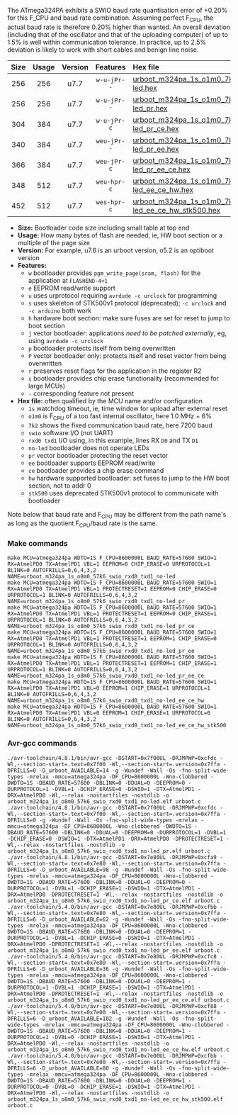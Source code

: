 The ATmega324PA exhibits a SWIO baud rate quantisation error of +0.20% for this F_CPU and baud rate combination. Assuming perfect F<sub>CPU</sub>, the actual baud rate is therefore 0.20% higher than wanted. An overall deviation (including that of the oscillator and that of the uploading computer) of up to 1.5% is well within communication tolerance. In practice, up to 2.5% deviation is likely to work with short cables and benign line noise.

|Size|Usage|Version|Features|Hex file|
|:-:|:-:|:-:|:-:|:--|
|256|256|u7.7|`w-u-jPr--`|[urboot_m324pa_1s_o1m0_7k2_swio_rxd0_txd1_no-led.hex](https://raw.githubusercontent.com/stefanrueger/urboot.hex/main/mcus/atmega324pa/watchdog_1_s/internal_oscillator_o%2B7.50%25/%2B1m000000_hz/%2B%2B%2B7k2_baud/uart0_rxd0_txd1/no-led/urboot_m324pa_1s_o1m0_7k2_swio_rxd0_txd1_no-led.hex)|
|256|256|u7.7|`w-u-jPr--`|[urboot_m324pa_1s_o1m0_7k2_swio_rxd0_txd1_no-led_pr.hex](https://raw.githubusercontent.com/stefanrueger/urboot.hex/main/mcus/atmega324pa/watchdog_1_s/internal_oscillator_o%2B7.50%25/%2B1m000000_hz/%2B%2B%2B7k2_baud/uart0_rxd0_txd1/no-led/urboot_m324pa_1s_o1m0_7k2_swio_rxd0_txd1_no-led_pr.hex)|
|304|384|u7.7|`w-u-jPr-c`|[urboot_m324pa_1s_o1m0_7k2_swio_rxd0_txd1_no-led_pr_ce.hex](https://raw.githubusercontent.com/stefanrueger/urboot.hex/main/mcus/atmega324pa/watchdog_1_s/internal_oscillator_o%2B7.50%25/%2B1m000000_hz/%2B%2B%2B7k2_baud/uart0_rxd0_txd1/no-led/urboot_m324pa_1s_o1m0_7k2_swio_rxd0_txd1_no-led_pr_ce.hex)|
|340|384|u7.7|`weu-jPr--`|[urboot_m324pa_1s_o1m0_7k2_swio_rxd0_txd1_no-led_pr_ee.hex](https://raw.githubusercontent.com/stefanrueger/urboot.hex/main/mcus/atmega324pa/watchdog_1_s/internal_oscillator_o%2B7.50%25/%2B1m000000_hz/%2B%2B%2B7k2_baud/uart0_rxd0_txd1/no-led/urboot_m324pa_1s_o1m0_7k2_swio_rxd0_txd1_no-led_pr_ee.hex)|
|366|384|u7.7|`weu-jPr-c`|[urboot_m324pa_1s_o1m0_7k2_swio_rxd0_txd1_no-led_pr_ee_ce.hex](https://raw.githubusercontent.com/stefanrueger/urboot.hex/main/mcus/atmega324pa/watchdog_1_s/internal_oscillator_o%2B7.50%25/%2B1m000000_hz/%2B%2B%2B7k2_baud/uart0_rxd0_txd1/no-led/urboot_m324pa_1s_o1m0_7k2_swio_rxd0_txd1_no-led_pr_ee_ce.hex)|
|348|512|u7.7|`weu-hpr-c`|[urboot_m324pa_1s_o1m0_7k2_swio_rxd0_txd1_no-led_ee_ce_hw.hex](https://raw.githubusercontent.com/stefanrueger/urboot.hex/main/mcus/atmega324pa/watchdog_1_s/internal_oscillator_o%2B7.50%25/%2B1m000000_hz/%2B%2B%2B7k2_baud/uart0_rxd0_txd1/no-led/urboot_m324pa_1s_o1m0_7k2_swio_rxd0_txd1_no-led_ee_ce_hw.hex)|
|452|512|u7.7|`wes-hpr-c`|[urboot_m324pa_1s_o1m0_7k2_swio_rxd0_txd1_no-led_ee_ce_hw_stk500.hex](https://raw.githubusercontent.com/stefanrueger/urboot.hex/main/mcus/atmega324pa/watchdog_1_s/internal_oscillator_o%2B7.50%25/%2B1m000000_hz/%2B%2B%2B7k2_baud/uart0_rxd0_txd1/no-led/urboot_m324pa_1s_o1m0_7k2_swio_rxd0_txd1_no-led_ee_ce_hw_stk500.hex)|

- **Size:** Bootloader code size including small table at top end
- **Usage:** How many bytes of flash are needed, ie, HW boot section or a multiple of the page size
- **Version:** For example, u7.6 is an urboot version, o5.2 is an optiboot version
- **Features:**
  + `w` bootloader provides `pgm_write_page(sram, flash)` for the application at `FLASHEND-4+1`
  + `e` EEPROM read/write support
  + `u` uses urprotocol requiring `avrdude -c urclock` for programming
  + `s` uses skeleton of STK500v1 protocol (deprecated); `-c urclock` and `-c arduino` both work
  + `h` hardware boot section: make sure fuses are set for reset to jump to boot section
  + `j` vector bootloader: applications *need to be patched externally*, eg, using `avrdude -c urclock`
  + `p` bootloader protects itself from being overwritten
  + `P` vector bootloader only: protects itself and reset vector from being overwritten
  + `r` preserves reset flags for the application in the register R2
  + `c` bootloader provides chip erase functionality (recommended for large MCUs)
  + `-` corresponding feature not present
- **Hex file:** often qualified by the MCU name and/or configuration
  + `1s` watchdog timeout, ie, time window for upload after external reset
  + `o1m0` is F<sub>CPU</sub> of a too fast internal oscillator, here 1.0 MHz + 6%
  + `7k2` shows the fixed communication baud rate, here 7200 baud
  + `swio` software I/O (not UART)
  + `rxd0 txd1` I/O using, in this example, lines RX `D0` and TX `D1`
  + `no-led` bootloader does not operate LEDs
  + `pr` vector bootloader protecting the reset vector
  + `ee` bootloader supports EEPROM read/write
  + `ce` bootloader provides a chip erase command
  + `hw` hardware supported bootloader: set fuses to jump to the HW boot section, not to addr 0
  + `stk500` uses deprecated STK500v1 protocol to communicate with bootloader


Note below that baud rate and F<sub>CPU</sub> may be different from the path name's as long as the quotient F<sub>CPU</sub>/baud rate is the same.

### Make commands
```
make MCU=atmega324pa WDTO=1S F_CPU=8600000L BAUD_RATE=57600 SWIO=1 RX=AtmelPD0 TX=AtmelPD1 VBL=1 EEPROM=0 CHIP_ERASE=0 URPROTOCOL=1 BLINK=0 AUTOFRILLS=0,6,4,3,2 NAME=urboot_m324pa_1s_o8m0_57k6_swio_rxd0_txd1_no-led
make MCU=atmega324pa WDTO=1S F_CPU=8600000L BAUD_RATE=57600 SWIO=1 RX=AtmelPD0 TX=AtmelPD1 VBL=1 PROTECTRESET=1 EEPROM=0 CHIP_ERASE=0 URPROTOCOL=1 BLINK=0 AUTOFRILLS=0,6,4,3,2 NAME=urboot_m324pa_1s_o8m0_57k6_swio_rxd0_txd1_no-led_pr
make MCU=atmega324pa WDTO=1S F_CPU=8600000L BAUD_RATE=57600 SWIO=1 RX=AtmelPD0 TX=AtmelPD1 VBL=1 PROTECTRESET=1 EEPROM=0 CHIP_ERASE=1 URPROTOCOL=1 BLINK=0 AUTOFRILLS=0,6,4,3,2 NAME=urboot_m324pa_1s_o8m0_57k6_swio_rxd0_txd1_no-led_pr_ce
make MCU=atmega324pa WDTO=1S F_CPU=8600000L BAUD_RATE=57600 SWIO=1 RX=AtmelPD0 TX=AtmelPD1 VBL=1 PROTECTRESET=1 EEPROM=1 CHIP_ERASE=0 URPROTOCOL=1 BLINK=0 AUTOFRILLS=0,6,4,3,2 NAME=urboot_m324pa_1s_o8m0_57k6_swio_rxd0_txd1_no-led_pr_ee
make MCU=atmega324pa WDTO=1S F_CPU=8600000L BAUD_RATE=57600 SWIO=1 RX=AtmelPD0 TX=AtmelPD1 VBL=1 PROTECTRESET=1 EEPROM=1 CHIP_ERASE=1 URPROTOCOL=1 BLINK=0 AUTOFRILLS=0,6,4,3,2 NAME=urboot_m324pa_1s_o8m0_57k6_swio_rxd0_txd1_no-led_pr_ee_ce
make MCU=atmega324pa WDTO=1S F_CPU=8600000L BAUD_RATE=57600 SWIO=1 RX=AtmelPD0 TX=AtmelPD1 VBL=0 EEPROM=1 CHIP_ERASE=1 URPROTOCOL=1 BLINK=0 AUTOFRILLS=0,6,4,3,2 NAME=urboot_m324pa_1s_o8m0_57k6_swio_rxd0_txd1_no-led_ee_ce_hw
make MCU=atmega324pa WDTO=1S F_CPU=8600000L BAUD_RATE=57600 SWIO=1 RX=AtmelPD0 TX=AtmelPD1 VBL=0 EEPROM=1 CHIP_ERASE=1 URPROTOCOL=0 BLINK=0 AUTOFRILLS=0,6,4,3,2 NAME=urboot_m324pa_1s_o8m0_57k6_swio_rxd0_txd1_no-led_ee_ce_hw_stk500
```

### Avr-gcc commands
```
./avr-toolchain/4.8.1/bin/avr-gcc -DSTART=0x7f00UL -DRJMPWP=0xcfdc -Wl,--section-start=.text=0x7f00 -Wl,--section-start=.version=0x7ffa -DFRILLS=0 -D_urboot_AVAILABLE=14 -g -Wundef -Wall -Os -fno-split-wide-types -mrelax -mmcu=atmega324pa -DF_CPU=8600000L -Wno-clobbered -DWDTO=1S -DBAUD_RATE=57600 -DBLINK=0 -DDUAL=0 -DEEPROM=0 -DURPROTOCOL=1 -DVBL=1 -DCHIP_ERASE=0 -DSWIO=1 -DTX=AtmelPD1 -DRX=AtmelPD0 -Wl,--relax -nostartfiles -nostdlib -o urboot_m324pa_1s_o8m0_57k6_swio_rxd0_txd1_no-led.elf urboot.c
./avr-toolchain/4.8.1/bin/avr-gcc -DSTART=0x7f00UL -DRJMPWP=0xcfdc -Wl,--section-start=.text=0x7f00 -Wl,--section-start=.version=0x7ffa -DFRILLS=0 -g -Wundef -Wall -Os -fno-split-wide-types -mrelax -mmcu=atmega324pa -DF_CPU=8600000L -Wno-clobbered -DWDTO=1S -DBAUD_RATE=57600 -DBLINK=0 -DDUAL=0 -DEEPROM=0 -DURPROTOCOL=1 -DVBL=1 -DCHIP_ERASE=0 -DSWIO=1 -DTX=AtmelPD1 -DRX=AtmelPD0 -DPROTECTRESET=1 -Wl,--relax -nostartfiles -nostdlib -o urboot_m324pa_1s_o8m0_57k6_swio_rxd0_txd1_no-led_pr.elf urboot.c
./avr-toolchain/4.8.1/bin/avr-gcc -DSTART=0x7e80UL -DRJMPWP=0xcfa9 -Wl,--section-start=.text=0x7e80 -Wl,--section-start=.version=0x7ffa -DFRILLS=6 -D_urboot_AVAILABLE=98 -g -Wundef -Wall -Os -fno-split-wide-types -mrelax -mmcu=atmega324pa -DF_CPU=8600000L -Wno-clobbered -DWDTO=1S -DBAUD_RATE=57600 -DBLINK=0 -DDUAL=0 -DEEPROM=0 -DURPROTOCOL=1 -DVBL=1 -DCHIP_ERASE=1 -DSWIO=1 -DTX=AtmelPD1 -DRX=AtmelPD0 -DPROTECTRESET=1 -Wl,--relax -nostartfiles -nostdlib -o urboot_m324pa_1s_o8m0_57k6_swio_rxd0_txd1_no-led_pr_ce.elf urboot.c
./avr-toolchain/5.4.0/bin/avr-gcc -DSTART=0x7e80UL -DRJMPWP=0xcfbb -Wl,--section-start=.text=0x7e80 -Wl,--section-start=.version=0x7ffa -DFRILLS=6 -D_urboot_AVAILABLE=62 -g -Wundef -Wall -Os -fno-split-wide-types -mrelax -mmcu=atmega324pa -DF_CPU=8600000L -Wno-clobbered -DWDTO=1S -DBAUD_RATE=57600 -DBLINK=0 -DDUAL=0 -DEEPROM=1 -DURPROTOCOL=1 -DVBL=1 -DCHIP_ERASE=0 -DSWIO=1 -DTX=AtmelPD1 -DRX=AtmelPD0 -DPROTECTRESET=1 -Wl,--relax -nostartfiles -nostdlib -o urboot_m324pa_1s_o8m0_57k6_swio_rxd0_txd1_no-led_pr_ee.elf urboot.c
./avr-toolchain/5.4.0/bin/avr-gcc -DSTART=0x7e80UL -DRJMPWP=0xcfc8 -Wl,--section-start=.text=0x7e80 -Wl,--section-start=.version=0x7ffa -DFRILLS=6 -D_urboot_AVAILABLE=36 -g -Wundef -Wall -Os -fno-split-wide-types -mrelax -mmcu=atmega324pa -DF_CPU=8600000L -Wno-clobbered -DWDTO=1S -DBAUD_RATE=57600 -DBLINK=0 -DDUAL=0 -DEEPROM=1 -DURPROTOCOL=1 -DVBL=1 -DCHIP_ERASE=1 -DSWIO=1 -DTX=AtmelPD1 -DRX=AtmelPD0 -DPROTECTRESET=1 -Wl,--relax -nostartfiles -nostdlib -o urboot_m324pa_1s_o8m0_57k6_swio_rxd0_txd1_no-led_pr_ee_ce.elf urboot.c
./avr-toolchain/5.4.0/bin/avr-gcc -DSTART=0x7e00UL -DRJMPWP=0xcf88 -Wl,--section-start=.text=0x7e00 -Wl,--section-start=.version=0x7ffa -DFRILLS=6 -D_urboot_AVAILABLE=182 -g -Wundef -Wall -Os -fno-split-wide-types -mrelax -mmcu=atmega324pa -DF_CPU=8600000L -Wno-clobbered -DWDTO=1S -DBAUD_RATE=57600 -DBLINK=0 -DDUAL=0 -DEEPROM=1 -DURPROTOCOL=1 -DVBL=0 -DCHIP_ERASE=1 -DSWIO=1 -DTX=AtmelPD1 -DRX=AtmelPD0 -Wl,--relax -nostartfiles -nostdlib -o urboot_m324pa_1s_o8m0_57k6_swio_rxd0_txd1_no-led_ee_ce_hw.elf urboot.c
./avr-toolchain/5.4.0/bin/avr-gcc -DSTART=0x7e00UL -DRJMPWP=0xcfbb -Wl,--section-start=.text=0x7e00 -Wl,--section-start=.version=0x7ffa -DFRILLS=6 -D_urboot_AVAILABLE=80 -g -Wundef -Wall -Os -fno-split-wide-types -mrelax -mmcu=atmega324pa -DF_CPU=8600000L -Wno-clobbered -DWDTO=1S -DBAUD_RATE=57600 -DBLINK=0 -DDUAL=0 -DEEPROM=1 -DURPROTOCOL=0 -DVBL=0 -DCHIP_ERASE=1 -DSWIO=1 -DTX=AtmelPD1 -DRX=AtmelPD0 -Wl,--relax -nostartfiles -nostdlib -o urboot_m324pa_1s_o8m0_57k6_swio_rxd0_txd1_no-led_ee_ce_hw_stk500.elf urboot.c
```

